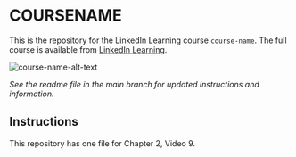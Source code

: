# COURSENAME
This is the repository for the LinkedIn Learning course `course-name`. The full course is available from [LinkedIn Learning][lil-course-url].

![course-name-alt-text][lil-thumbnail-url] 

_See the readme file in the main branch for updated instructions and information._
## Instructions
This repository has one file for Chapter 2, Video 9. 

[0]: # (Replace these placeholder URLs with actual course URLs)

[lil-course-url]: https://www.linkedin.com/learning/
[lil-thumbnail-url]: http://


